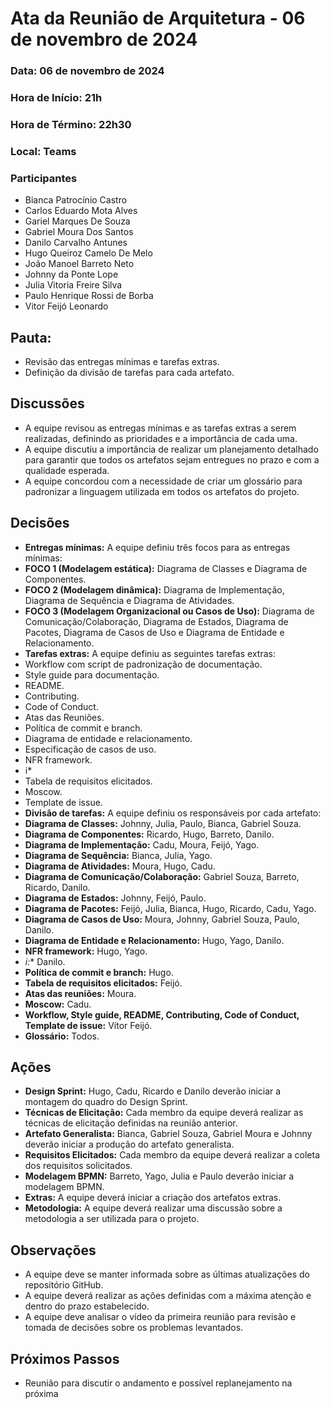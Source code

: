 # Ata da Reunião de Arquitetura - 06 de novembro de 2024

### Data: 06 de novembro de 2024

### Hora de Início: 21h

### Hora de Término: 22h30

### Local: Teams

### Participantes

- Bianca Patrocínio Castro
- Carlos Eduardo Mota Alves
- Gariel Marques De Souza
- Gabriel Moura Dos Santos
- Danilo Carvalho Antunes
- Hugo Queiroz Camelo De Melo
- João Manoel Barreto Neto
- Johnny da Ponte Lope
- Julia Vitoria Freire Silva
- Paulo Henrique Rossi de Borba
- Vitor Feijó Leonardo

## Pauta:

- Revisão das entregas mínimas e tarefas extras.
- Definição da divisão de tarefas para cada artefato.

## Discussões

- A equipe revisou as entregas mínimas e as tarefas extras a serem realizadas,  definindo as prioridades e a importância de cada uma. 
- A equipe discutiu a importância de realizar um planejamento detalhado para garantir que todos os artefatos sejam entregues no prazo e com a qualidade esperada.
- A equipe concordou com a necessidade de criar um glossário para padronizar a linguagem utilizada em todos os artefatos do projeto.

## Decisões

- **Entregas mínimas:** A equipe definiu três focos para as entregas mínimas:
- **FOCO 1 (Modelagem estática):**  Diagrama de Classes e Diagrama de Componentes.
- **FOCO 2 (Modelagem dinâmica):** Diagrama de Implementação, Diagrama de Sequência e Diagrama de Atividades.
- **FOCO 3 (Modelagem Organizacional ou Casos de Uso):** Diagrama de Comunicação/Colaboração, Diagrama de Estados, Diagrama de Pacotes, Diagrama de Casos de Uso e Diagrama de Entidade e Relacionamento.
- **Tarefas extras:** A equipe definiu as seguintes tarefas extras:
- Workflow com script de padronização de documentação.
- Style guide para documentação.
- README.
- Contributing.
- Code of Conduct.
- Atas das Reuniões.
- Política de commit e branch.
- Diagrama de entidade e relacionamento.
- Especificação de casos de uso.
- NFR framework.
- i* 
- Tabela de requisitos elicitados.
- Moscow.
- Template de issue.
- **Divisão de tarefas:**  A equipe definiu os responsáveis por cada artefato:
- **Diagrama de Classes:** Johnny, Julia, Paulo, Bianca, Gabriel Souza.
- **Diagrama de Componentes:** Ricardo, Hugo, Barreto, Danilo.
- **Diagrama de Implementação:** Cadu, Moura, Feijó, Yago.
- **Diagrama de Sequência:** Bianca, Julia, Yago.
- **Diagrama de Atividades:** Moura, Hugo, Cadu.
- **Diagrama de Comunicação/Colaboração:** Gabriel Souza, Barreto, Ricardo, Danilo.
- **Diagrama de Estados:** Johnny, Feijó, Paulo.
- **Diagrama de Pacotes:** Feijó, Julia, Bianca, Hugo, Ricardo, Cadu, Yago.
- **Diagrama de Casos de Uso:** Moura, Johnny, Gabriel Souza, Paulo, Danilo.
- **Diagrama de Entidade e Relacionamento:** Hugo, Yago, Danilo.
- **NFR framework:** Hugo, Yago.
- **i*:** Danilo.
- **Política de commit e branch:** Hugo.
- **Tabela de requisitos elicitados:** Feijó.
- **Atas das reuniões:** Moura.
- **Moscow:** Cadu.
- **Workflow, Style guide, README, Contributing, Code of Conduct, Template de issue:** Vítor Feijó.
- **Glossário:** Todos. 

## Ações

- **Design Sprint:** Hugo, Cadu, Ricardo e Danilo deverão iniciar a montagem do quadro do Design Sprint.
- **Técnicas de Elicitação:** Cada membro da equipe deverá realizar as técnicas de elicitação definidas na reunião anterior. 
- **Artefato Generalista:** Bianca, Gabriel Souza, Gabriel Moura e Johnny deverão iniciar a produção do artefato generalista. 
- **Requisitos Elicitados:** Cada membro da equipe deverá realizar a coleta dos requisitos solicitados.
- **Modelagem BPMN:** Barreto, Yago, Julia e Paulo deverão iniciar a modelagem BPMN.
- **Extras:** A equipe deverá iniciar a criação dos artefatos extras.
- **Metodologia:** A equipe deverá realizar uma discussão sobre a metodologia a ser utilizada para o projeto. 

## Observações

- A equipe deve se manter informada sobre as últimas atualizações do repositório GitHub. 
- A equipe deverá realizar as ações definidas com a máxima atenção e dentro do prazo estabelecido.
- A equipe deve analisar o vídeo da primeira reunião para revisão e tomada de decisões sobre os problemas levantados. 


## Próximos Passos

- Reunião para discutir o andamento e possível replanejamento na próxima
